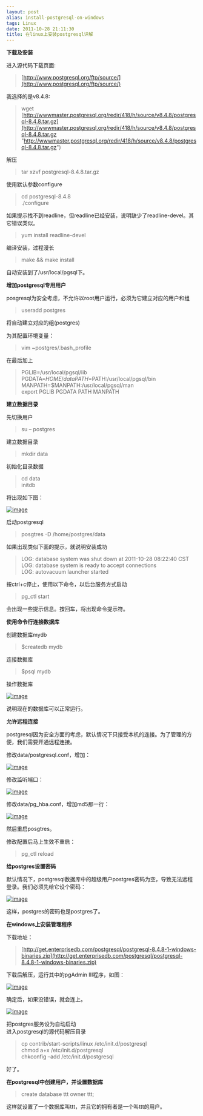 ```yaml
---
layout: post
alias: install-postgresql-on-windows
tags: Linux
date: 2011-10-28 21:11:30
title: 在linux上安装postgresql详解
---
```


**下载及安装**

进入源代码下载页面: 

> [http://www.postgresql.org/ftp/source/](http://www.postgresql.org/ftp/source/)

我选择的是v8.4.8: 

> wget [http://wwwmaster.postgresql.org/redir/418/h/source/v8.4.8/postgresql-8.4.8.tar.gz](http://wwwmaster.postgresql.org/redir/418/h/source/v8.4.8/postgresql-8.4.8.tar.gz "http://wwwmaster.postgresql.org/redir/418/h/source/v8.4.8/postgresql-8.4.8.tar.gz")

解压

> tar xzvf postgresql-8.4.8.tar.gz

使用默认参数configure 

> cd postgresql-8.4.8      
> ./configure

<span id="more-515"></span>
<p>如果提示找不到readline，但readline已经安装，说明缺少了readline-devel。其它错误类似。 

> yum install readline-devel

编译安装，过程漫长 

> make && make install

自动安装到了/usr/local/pgsql下。 

**增加postgresql专用用户**

posgresql为安全考虑，不允许以root用户运行，必须为它建立对应的用户和组 

> useradd postgres

将自动建立对应的组(postgres) 

为其配置环境变量： 

> vim ~postgres/.bash_profile

在最后加上

> PGLIB=/usr/local/pgsql/lib      
> PGDATA=$HOME/data       
> PATH=$PATH:/usr/local/pgsql/bin       
> MANPATH=$MANPATH:/usr/local/pgsql/man       
> export PGLIB PGDATA PATH MANPATH

**建立数据目录**

先切换用户 

> su – postgres

建立数据目录 

> mkdir data

初始化目录数据 

> cd data      
> initdb

将出现如下图：

[![image](http://freewind.me/wp-content/uploads/2011/10/image_thumb.png "image")](http://freewind.me/wp-content/uploads/2011/10/image.png) 

启动postgresql

> posgtres -D /home/postgres/data

如果出现类似下面的提示，就说明安装成功

> LOG:  database system was shut down at 2011-10-28 08:22:40 CST     
> LOG:  database system is ready to accept connections      
> LOG:  autovacuum launcher started

按ctrl+c停止，使用以下命令，以后台服务方式启动

> pg_ctl start

会出现一些提示信息。按回车，将出现命令提示符。

**使用命令行连接数据库**

创建数据库mydb

> <p>$createdb mydb

连接数据库 

> $psql mydb

操作数据库

[![image](http://freewind.me/wp-content/uploads/2011/10/image_thumb1.png "image")](http://freewind.me/wp-content/uploads/2011/10/image1.png) 

说明现在的数据库可以正常运行。 

**允许远程连接**

postgresql因为安全方面的考虑，默认情况下只接受本机的连接。为了管理的方便，我们需要开通远程连接。 

修改data/postgresql.conf，增加： 

[![image](http://freewind.me/wp-content/uploads/2011/10/image_thumb2.png "image")](http://freewind.me/wp-content/uploads/2011/10/image2.png) 

修改监听端口： 

[![image](http://freewind.me/wp-content/uploads/2011/10/image_thumb3.png "image")](http://freewind.me/wp-content/uploads/2011/10/image3.png) 

修改data/pg_hba.conf，增加md5那一行： 

[![image](http://freewind.me/wp-content/uploads/2011/10/image_thumb4.png "image")](http://freewind.me/wp-content/uploads/2011/10/image4.png) 

然后重启posgtres。 

修改配置后马上生效不重启： 

> pg_ctl reload

**给postgres设置密码**

默认情况下，postgresql数据库中的超级用户postgres密码为空，导致无法远程登录。我们必须先给它设个密码： 

[![image](http://freewind.me/wp-content/uploads/2011/10/image_thumb5.png "image")](http://freewind.me/wp-content/uploads/2011/10/image5.png) 

这样，postgres的密码也是postgres了。 

**在windows上安装管理程序**

下载地址： 

> [http://get.enterprisedb.com/postgresql/postgresql-8.4.8-1-windows-binaries.zip](http://get.enterprisedb.com/postgresql/postgresql-8.4.8-1-windows-binaries.zip)

下载后解压，运行其中的pgAdmin III程序，如图： 

[![image](http://freewind.me/wp-content/uploads/2011/10/image_thumb6.png "image")](http://freewind.me/wp-content/uploads/2011/10/image6.png) 

确定后，如果没错误，就会连上。 

[![image](http://freewind.me/wp-content/uploads/2011/10/image_thumb7.png "image")](http://freewind.me/wp-content/uploads/2011/10/image7.png) 

把postgres服务设为自动启动   
进入postgresql的源代码解压目录 

> cp contrib/start-scripts/linux /etc/init.d/postgresql      
> chmod a+x /etc/init.d/postgresql       
> chkconfig –add /etc/init.d/postgresql

好了。 

**在postgresql中创建用户，并设置数据库**

> create database ttt owner ttt;

这样就设置了一个数据库叫ttt，并且它的拥有者是一个叫ttt的用户。
